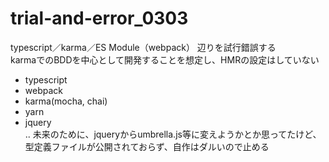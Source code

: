 # trial-and-error_0303

typescript／karma／ES Module（webpack） 辺りを試行錯誤する  
karmaでのBDDを中心として開発することを想定し、HMRの設定はしていない  
- typescript
- webpack
- karma(mocha, chai)
- yarn
- jquery  
.. 未来のために、jqueryからumbrella.js等に変えようかとか思ってたけど、  
型定義ファイルが公開されておらず、自作はダルいので止める
